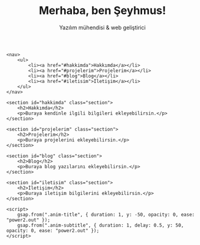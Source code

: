 <!DOCTYPE html>
<html lang="tr">
<head>
    <meta charset="UTF-8">
    <meta name="viewport" content="width=device-width, initial-scale=1.0">
    <title>Şeyhmus | Kişisel Web Sitesi</title>
    <link rel="stylesheet" href="styles.css">
    <script src="https://cdnjs.cloudflare.com/ajax/libs/gsap/3.12.2/gsap.min.js"></script>
</head>
<body>
    <header>
        <h1 class="anim-title">Merhaba, ben Şeyhmus!</h1>
        <p class="anim-subtitle">Yazılım mühendisi & web geliştirici</p>
    </header>
    
    <nav>
        <ul>
            <li><a href="#hakkimda">Hakkımda</a></li>
            <li><a href="#projelerim">Projelerim</a></li>
            <li><a href="#blog">Blog</a></li>
            <li><a href="#iletisim">İletişim</a></li>
        </ul>
    </nav>
    
    <section id="hakkimda" class="section">
        <h2>Hakkımda</h2>
        <p>Buraya kendinle ilgili bilgileri ekleyebilirsin.</p>
    </section>
    
    <section id="projelerim" class="section">
        <h2>Projelerim</h2>
        <p>Buraya projelerini ekleyebilirsin.</p>
    </section>
    
    <section id="blog" class="section">
        <h2>Blog</h2>
        <p>Buraya blog yazılarını ekleyebilirsin.</p>
    </section>
    
    <section id="iletisim" class="section">
        <h2>İletişim</h2>
        <p>Buraya iletişim bilgilerini ekleyebilirsin.</p>
    </section>
    
    <script>
        gsap.from(".anim-title", { duration: 1, y: -50, opacity: 0, ease: "power2.out" });
        gsap.from(".anim-subtitle", { duration: 1, delay: 0.5, y: 50, opacity: 0, ease: "power2.out" });
    </script>
</body>
</html>
